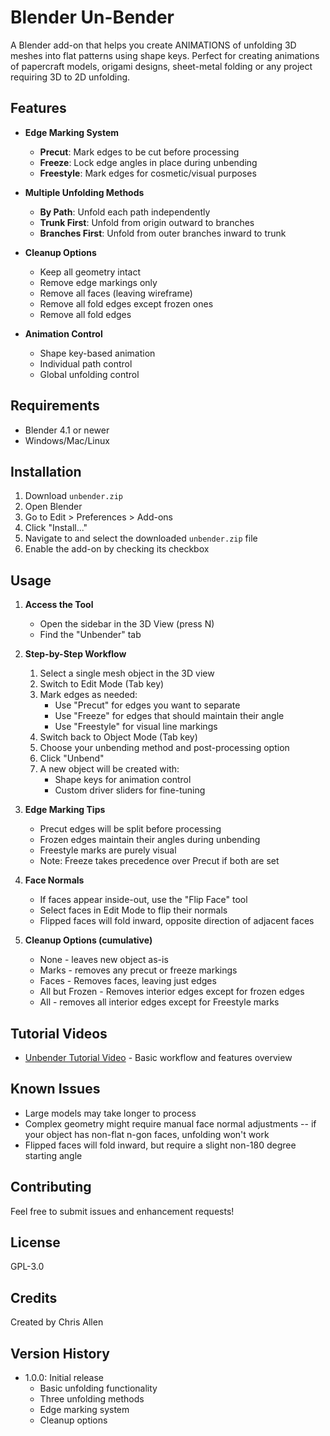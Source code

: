 # Blender Un-Bender

A Blender add-on that helps you create ANIMATIONS of unfolding 3D meshes into flat patterns using shape keys. Perfect for creating animations of papercraft models, origami designs, sheet-metal folding or any project requiring 3D to 2D unfolding.

## Features

- **Edge Marking System**
  - **Precut**: Mark edges to be cut before processing
  - **Freeze**: Lock edge angles in place during unbending
  - **Freestyle**: Mark edges for cosmetic/visual purposes

- **Multiple Unfolding Methods**
  - **By Path**: Unfold each path independently
  - **Trunk First**: Unfold from origin outward to branches
  - **Branches First**: Unfold from outer branches inward to trunk

- **Cleanup Options**
  - Keep all geometry intact
  - Remove edge markings only
  - Remove all faces (leaving wireframe)
  - Remove all fold edges except frozen ones
  - Remove all fold edges

- **Animation Control**
  - Shape key-based animation
  - Individual path control
  - Global unfolding control

## Requirements

- Blender 4.1 or newer
- Windows/Mac/Linux

## Installation

1. Download `unbender.zip`
2. Open Blender
3. Go to Edit > Preferences > Add-ons
4. Click "Install..."
5. Navigate to and select the downloaded `unbender.zip` file
6. Enable the add-on by checking its checkbox

## Usage

1. **Access the Tool**
   - Open the sidebar in the 3D View (press N)
   - Find the "Unbender" tab

2. **Step-by-Step Workflow**
   1. Select a single mesh object in the 3D view
   2. Switch to Edit Mode (Tab key)
   3. Mark edges as needed:
      - Use "Precut" for edges you want to separate
      - Use "Freeze" for edges that should maintain their angle
      - Use "Freestyle" for visual line markings
   4. Switch back to Object Mode (Tab key)
   5. Choose your unbending method and post-processing option
   6. Click "Unbend"
   7. A new object will be created with:
      - Shape keys for animation control
      - Custom driver sliders for fine-tuning

3. **Edge Marking Tips**
   - Precut edges will be split before processing
   - Frozen edges maintain their angles during unbending
   - Freestyle marks are purely visual
   - Note: Freeze takes precedence over Precut if both are set

4. **Face Normals**
   - If faces appear inside-out, use the "Flip Face" tool
   - Select faces in Edit Mode to flip their normals
   - Flipped faces will fold inward, opposite direction of adjacent faces 

5. **Cleanup Options (cumulative)**
   - None - leaves new object as-is
   - Marks - removes any precut or freeze markings
   - Faces - Removes faces, leaving just edges
   - All but Frozen - Removes interior edges except for frozen edges
   - All - removes all interior edges except for Freestyle marks

## Tutorial Videos

- [Unbender Tutorial Video](https://youtu.be/VIgPldT7Kkg?si=iVBdZHP4YLKeoyLt) - Basic workflow and features overview

## Known Issues

- Large models may take longer to process
- Complex geometry might require manual face normal adjustments
-- if your object has non-flat n-gon faces, unfolding won't work
- Flipped faces will fold inward, but require a slight non-180 degree starting angle 

## Contributing

Feel free to submit issues and enhancement requests!

## License

GPL-3.0

## Credits

Created by Chris Allen

## Version History

- 1.0.0: Initial release
  - Basic unfolding functionality
  - Three unfolding methods
  - Edge marking system
  - Cleanup options
